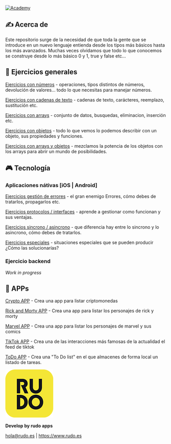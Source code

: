 [![Academy](https://img.shields.io/badge/Languages-all-orange?style=flat-square)](https://img.shields.io/badge/Languages-all-orange?style=flat-square)

## ✍️ Acerca de

Este repositorio surge de la necesidad de que toda la gente que se introduce en un nuevo lenguaje entienda desde los tipos más básicos hasta los más avanzados. Muchas veces olvidamos que todo lo que conocemos se construye desde lo más básico 0 y 1, true y false etc...


## 📝 Ejercicios generales

[Ejercicios con números](exercises/numbers.md) - operaciones, tipos distintos de números, devolución de valores... todo lo que necesitas para manejar números.

[Ejercicios con cadenas de texto](exercises/strings.md) - cadenas de texto, carácteres, reemplazo, sustitución etc.

[Ejercicios con arrays](exercises/arrays.md) - conjunto de datos, busquedas, eliminacion, inserción etc.

[Ejercicios con objetos](exercises/objects.md) - todo lo que vemos lo podemos describir con un objeto, sus propiedades y funciones.

[Ejercicios con arrays y objetos](exercises/arraysandobjects.md) - mezclamos la potencia de los objetos con los arrays para abrir un mundo de posibilidades.


## 🎮 Tecnología

### Aplicaciones nátivas [iOS | Android]

[Ejercicios gestión de errores](exercises/error.md) - el gran enemigo Errores, cómo debes de tratarlos, propagarlos etc.

[Ejercicios protocolos / interfaces](exercises/protocols.md) - aprende a gestionar como funcionan y sus ventajas.

[Ejercicios sincrono / asincrono](exercises/calls.md) - que diferencia hay entre lo sincrono y lo asincrono, cómo debes de tratarlos.

[Ejercicios especiales](exercises/special.md) - situaciones especiales que se pueden producir ¿Cómo las solucionarías?

### Ejercicio backend

_Work in progress_

## 📱 APPs

[Crypto APP](exams/crypto.md) - Crea una app para listar criptomonedas
 
[Rick and Morty APP](exams/rickandmorty.md) - Crea una app para listar los personajes de rick y morty 

[Marvel APP](exams/marvel.md) - Crea una app para listar los personajes de marvel y sus comics

[TikTok APP](exams/tiktok.md) - Crea una de las interacciones más famosas de la actualidad el feed de tiktok

[ToDo APP](exams/todolist.md) - Crea una "To Do list" en el que almacenes de forma local un listado de tareas.


![Rudo](README/rudo.png)

**Develop by rudo apps**

hola@rudo.es | https://www.rudo.es

